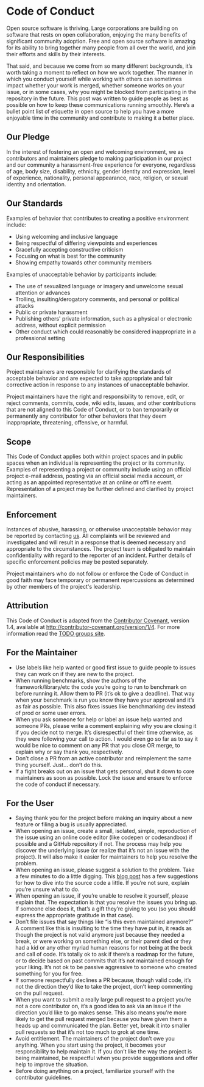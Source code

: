 # Code of Conduct

Open source software is thriving. Large corporations are building on software that rests on open collaboration, enjoying the many benefits of significant community adoption. Free and open source software is amazing for its ability to bring together many people from all over the world, and join their efforts and skills by their interests.

That said, and because we come from so many different backgrounds, it’s worth taking a moment to reflect on how we work together. The manner in which you conduct yourself while working with others can sometimes impact whether your work is merged, whether someone works on your issue, or in some cases, why you might be blocked from participating in the repository in the future. This post was written to guide people as best as possible on how to keep these communications running smoothly. Here’s a bullet point list of etiquette in open source to help you have a more enjoyable time in the community and contribute to making it a better place.

## Our Pledge

In the interest of fostering an open and welcoming environment, we as contributors and maintainers pledge to making participation in our project and our community a harassment-free experience for everyone, regardless of age, body size, disability, ethnicity, gender identity and expression, level of experience, nationality, personal appearance, race, religion, or sexual identity and orientation.

## Our Standards

Examples of behavior that contributes to creating a positive environment include:

* Using welcoming and inclusive language
* Being respectful of differing viewpoints and experiences
* Gracefully accepting constructive criticism
* Focusing on what is best for the community
* Showing empathy towards other community members

Examples of unacceptable behavior by participants include:

* The use of sexualized language or imagery and unwelcome sexual attention or advances
* Trolling, insulting/derogatory comments, and personal or political attacks
* Public or private harassment
* Publishing others' private information, such as a physical or electronic address, without explicit permission
* Other conduct which could reasonably be considered inappropriate in a professional setting

## Our Responsibilities

Project maintainers are responsible for clarifying the standards of acceptable behavior and are expected to take appropriate and fair corrective action in response to any instances of unacceptable behavior.

Project maintainers have the right and responsibility to remove, edit, or reject comments, commits, code, wiki edits, issues, and other contributions that are not aligned to this Code of Conduct, or to ban temporarily or permanently any contributor for other behaviors that they deem inappropriate, threatening, offensive, or harmful.

## Scope

This Code of Conduct applies both within project spaces and in public spaces when an individual is representing the project or its community. Examples of representing a project or community include using an official project e-mail address, posting via an official social media account, or acting as an appointed representative at an online or offline event. Representation of a project may be further defined and clarified by project maintainers.

## Enforcement

Instances of abusive, harassing, or otherwise unacceptable behavior may be reported by contacting <a href="mailto:conduct@iamnewton.com">us</a>. All complaints will be reviewed and investigated and will result in a response that is deemed necessary and appropriate to the circumstances. The project team is obligated to maintain confidentiality with regard to the reporter of an incident. Further details of specific enforcement policies may be posted separately.

Project maintainers who do not follow or enforce the Code of Conduct in good faith may face temporary or permanent repercussions as determined by other members of the project's leadership.

## Attribution

This Code of Conduct is adapted from the [Contributor Covenant](http://contributor-covenant.org/), version 1.4, available at <http://contributor-covenant.org/version/1/4>. For more information read the [TODO groups site](http://todogroup.org/opencodeofconduct/).

## For the Maintainer

* Use labels like help wanted or good first issue to guide people to issues they can work on if they are new to the project.
* When running benchmarks, show the authors of the framework/library/etc the code you’re going to run to benchmark on before running it. Allow them to PR (it’s ok to give a deadline). That way when your benchmark is run you know they have your approval and it’s as fair as possible. This also fixes issues like benchmarking dev instead of prod or some user errors.
* When you ask someone for help or label an issue help wanted and someone PRs, please write a comment explaining why you are closing it if you decide not to merge. It’s disrespectful of their time otherwise, as they were following your call to action. I would even go so far as to say it would be nice to comment on any PR that you close OR merge, to explain why or say thank you, respectively.
* Don’t close a PR from an active contributor and reimplement the same thing yourself. Just… don’t do this.
* If a fight breaks out on an issue that gets personal, shut it down to core maintainers as soon as possible. Lock the issue and ensure to enforce the code of conduct if necessary.

## For the User

* Saying thank you for the project before making an inquiry about a new feature or filing a bug is usually appreciated.
* When opening an issue, create a small, isolated, simple, reproduction of the issue using an online code editor (like codepen or codesandbox) if possible and a GitHub repository if not. The process may help you discover the underlying issue (or realize that it’s not an issue with the project). It will also make it easier for maintainers to help you resolve the problem.
* When opening an issue, please suggest a solution to the problem. Take a few minutes to do a little digging. This [blog post](https://blog.kentcdodds.com/what-open-source-project-should-i-contribute-to-7d50ecfe1cb4) has a few suggestions for how to dive into the source code a little. If you’re not sure, explain you’re unsure what to do.
* When opening an issue, if you’re unable to resolve it yourself, please explain that. The expectation is that you resolve the issues you bring up. If someone else does it, that’s a gift they’re giving to you (so you should express the appropriate gratitude in that case).
* Don’t file issues that say things like “is this even maintained anymore?” A comment like this is insulting to the time they have put in, it reads as though the project is not valid anymore just because they needed a break, or were working on something else, or their parent died or they had a kid or any other myriad human reasons for not being at the beck and call of code. It’s totally ok to ask if there’s a roadmap for the future, or to decide based on past commits that it’s not maintained enough for your liking. It’s not ok to be passive aggressive to someone who created something for you for free.
* If someone respectfully declines a PR because, though valid code, it’s not the direction they’d like to take the project, don’t keep commenting on the pull request.
* When you want to submit a really large pull request to a project you’re not a core contributor on, it’s a good idea to ask via an issue if the direction you’d like to go makes sense. This also means you’re more likely to get the pull request merged because you have given them a heads up and communicated the plan. Better yet, break it into smaller pull requests so that it’s not too much to grok at one time.
* Avoid entitlement. The maintainers of the project don’t owe you anything. When you start using the project, it becomes your responsibility to help maintain it. If you don’t like the way the project is being maintained, be respectful when you provide suggestions and offer help to improve the situation.
* Before doing anything on a project, familiarize yourself with the contributor guidelines.
